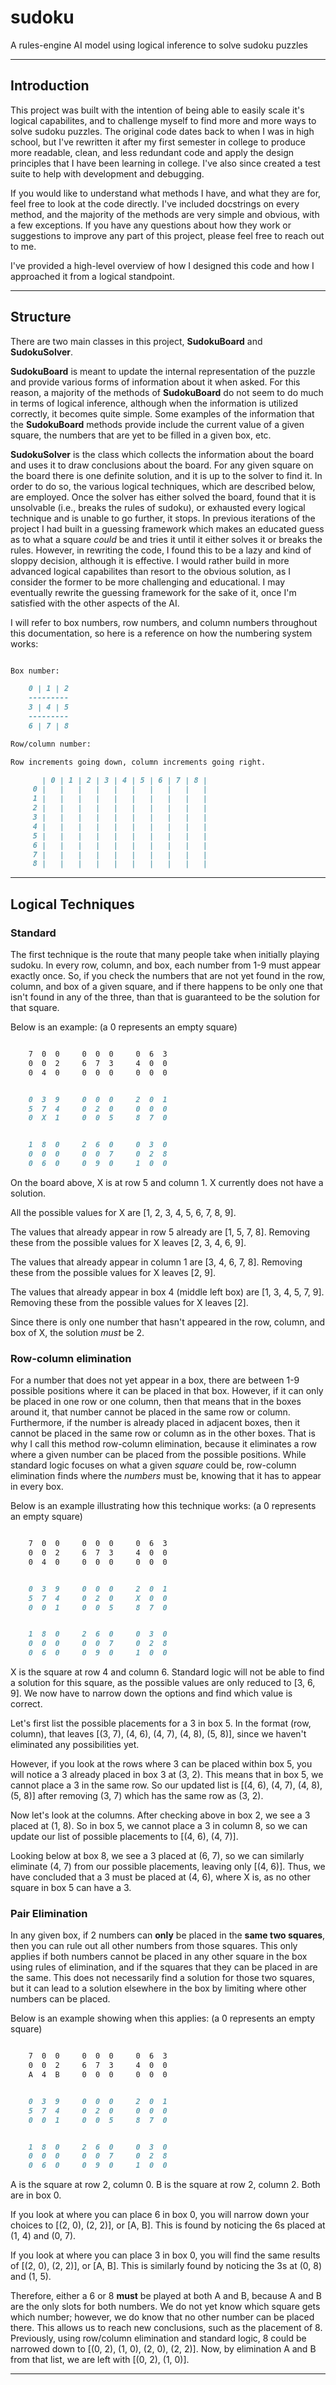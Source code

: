 # sudoku
A rules-engine AI model using logical inference to solve sudoku puzzles

----------------

## Introduction

This project was built with the intention of being able to easily scale it's logical capabilites, and to challenge myself to find more and more ways to solve sudoku puzzles. The original code dates back to when I was in high school, but I've rewritten it after my first semester in college to produce more readable, clean, and less redundant code and apply the design principles that I have been learning in college. I've also since created a test suite to help with development and debugging. 

If you would like to understand what methods I have, and what they are for, feel free to look at the code directly. I've included docstrings on every method, and the majority of the methods are very simple and obvious, with a few exceptions. If you have any questions about how they work or suggestions to improve any part of this project, please feel free to reach out to me.

I've provided a high-level overview of how I designed this code and how I approached it from a logical standpoint.

<hr>

## Structure

There are two main classes in this project, **SudokuBoard** and **SudokuSolver**. 

**SudokuBoard** is meant to update the internal representation of the puzzle and provide various forms of information about it when asked. For this reason, a majority of the methods of **SudokuBoard** do not seem to do much in terms of logical inference, although when the information is utilized correctly, it becomes quite simple. Some examples of the information that the **SudokuBoard** methods provide include the current value of a given square, the numbers that are yet to be filled in a given box, etc. 

**SudokuSolver** is the class which collects the information about the board and uses it to draw conclusions about the board. For any given square on the board there is one definite solution, and it is up to the solver to find it. In order to do so, the various logical techniques, which are described below, are employed. Once the solver has either solved the board, found that it is unsolvable (i.e., breaks the rules of sudoku), or exhausted every logical technique and is unable to go further, it stops. In previous iterations of the project I had built in a guessing framework which makes an educated guess as to what a square _could_ be and tries it until it either solves it or breaks the rules. However, in rewriting the code, I found this to be a lazy and kind of sloppy decision, although it is effective. I would rather build in more advanced logical capabilites than resort to the obvious solution, as I consider the former to be more challenging and educational. I may eventually rewrite the guessing framework for the sake of it, once I'm satisfied with the other aspects of the AI. 

I will refer to box numbers, row numbers, and column numbers throughout this documentation, so here is a reference on how the numbering system works:

```md

Box number:

    0 | 1 | 2
    ---------
    3 | 4 | 5
    ---------
    6 | 7 | 8

Row/column number:

Row increments going down, column increments going right.

       | 0 | 1 | 2 | 3 | 4 | 5 | 6 | 7 | 8 |
     0 |   |   |   |   |   |   |   |   |   |
     1 |   |   |   |   |   |   |   |   |   |
     2 |   |   |   |   |   |   |   |   |   |
     3 |   |   |   |   |   |   |   |   |   |
     4 |   |   |   |   |   |   |   |   |   |
     5 |   |   |   |   |   |   |   |   |   |
     6 |   |   |   |   |   |   |   |   |   |
     7 |   |   |   |   |   |   |   |   |   |
     8 |   |   |   |   |   |   |   |   |   |

```

<hr>

## Logical Techniques

### Standard

The first technique is the route that many people take when initially playing sudoku. In every row, column, and box, each number from 1-9 must appear exactly once. So, if you check the numbers that are not yet found in the row, column, and box of a given square, and if there happens to be only one that isn't found in any of the three, than that is guaranteed to be the solution for that square. 

Below is an example: (a 0 represents an empty square)

```md

    7  0  0     0  0  0     0  6  3
    0  0  2     6  7  3     4  0  0
    0  4  0     0  0  0     0  0  0


    0  3  9     0  0  0     2  0  1
    5  7  4     0  2  0     0  0  0
    0  X  1     0  0  5     8  7  0


    1  8  0     2  6  0     0  3  0
    0  0  0     0  0  7     0  2  8
    0  6  0     0  9  0     1  0  0
```
On the board above, X is at row 5 and column 1. X currently does not have a solution. 

All the possible values for X are [1, 2, 3, 4, 5, 6, 7, 8, 9].

The values that already appear in row 5 already are [1, 5, 7, 8]. Removing these from the possible values for X leaves [2, 3, 4, 6, 9].

The values that already appear in column 1 are [3, 4, 6, 7, 8]. Removing these from the possible values for X leaves [2, 9].

The values that already appear in box 4 (middle left box) are [1, 3, 4, 5, 7, 9]. Removing these from the possible values for X leaves [2].

Since there is only one number that hasn't appeared in the row, column, and box of X, the solution _must_ be 2. 

### Row-column elimination

For a number that does not yet appear in a box, there are between 1-9 possible positions where it can be placed in that box. However, if it can only be placed in one row or one column, then that means that in the boxes around it, that number cannot be placed in the same row or column. Furthermore, if the number is already placed in adjacent boxes, then it cannot be placed in the same row or column as in the other boxes. That is why I call this method row-column elimination, because it eliminates a row where a given number can be placed from the possible positions. While standard logic focuses on what a given _square_ could be, row-column elimination finds where the _numbers_ must be, knowing that it has to appear in every box.

Below is an example illustrating how this technique works: (a 0 represents an empty square)

```md

    7  0  0     0  0  0     0  6  3
    0  0  2     6  7  3     4  0  0
    0  4  0     0  0  0     0  0  0


    0  3  9     0  0  0     2  0  1
    5  7  4     0  2  0     X  0  0
    0  0  1     0  0  5     8  7  0


    1  8  0     2  6  0     0  3  0
    0  0  0     0  0  7     0  2  8
    0  6  0     0  9  0     1  0  0
```

X is the square at row 4 and column 6. Standard logic will not be able to find a solution for this square, as the possible values are only reduced to [3, 6, 9]. We now have to narrow down the options and find which value is correct. 

Let's first list the possible placements for a 3 in box 5. In the format (row, column), that leaves [(3, 7), (4, 6), (4, 7), (4, 8), (5, 8)], since we haven't eliminated any possibilities yet. 

However, if you look at the rows where 3 can be placed within box 5, you will notice a 3 already placed in box 3 at (3, 2). This means that in box 5, we cannot place a 3 in the same row. So our updated list is [(4, 6), (4, 7), (4, 8), (5, 8)] after removing (3, 7) which has the same row as (3, 2).

Now let's look at the columns. After checking above in box 2, we see a 3 placed at (1, 8). So in box 5, we cannot place a 3 in column 8, so we can update our list of possible placements to [(4, 6), (4, 7)]. 

Looking below at box 8, we see a 3 placed at (6, 7), so we can similarly eliminate (4, 7) from our possible placements, leaving only [(4, 6)]. Thus, we have concluded that a 3 must be placed at (4, 6), where X is, as no other square in box 5 can have a 3. 

### Pair Elimination

In any given box, if 2 numbers can **only** be placed in the **same two squares**, then you can rule out all other numbers from those squares. This only applies if both numbers cannot be placed in any other square in the box using rules of elimination, and if the squares that they can be placed in are the same. This does not necessarily find a solution for those two squares, but it can lead to a solution elsewhere in the box by limiting where other numbers can be placed. 

Below is an example showing when this applies: (a 0 represents an empty square)

```md

    7  0  0     0  0  0     0  6  3
    0  0  2     6  7  3     4  0  0
    A  4  B     0  0  0     0  0  0


    0  3  9     0  0  0     2  0  1
    5  7  4     0  2  0     0  0  0
    0  0  1     0  0  5     8  7  0


    1  8  0     2  6  0     0  3  0
    0  0  0     0  0  7     0  2  8
    0  6  0     0  9  0     1  0  0
```

A is the square at row 2, column 0. B is the square at row 2, column 2. Both are in box 0.

If you look at where you can place 6 in box 0, you will narrow down your choices to [(2, 0), (2, 2)], or [A, B]. This is found by noticing the 6s placed at (1, 4) and (0, 7). 

If you look at where you can place 3 in box 0, you will find the same results of [(2, 0), (2, 2)], or [A, B]. This is similarly found by noticing the 3s at (0, 8) and (1, 5).

Therefore, either a 6 or 8 **must** be played at both A and B, because A and B are the only slots for both numbers. We do not yet know which square gets which number; however, we do know that no other number can be placed there. This allows us to reach new conclusions, such as the placement of 8. Previously, using row/column elimination and standard logic, 8 could be narrowed down to [(0, 2), (1, 0), (2, 0), (2, 2)]. Now, by elimination A and B from that list, we are left with [(0, 2), (1, 0)]. 

<hr>
